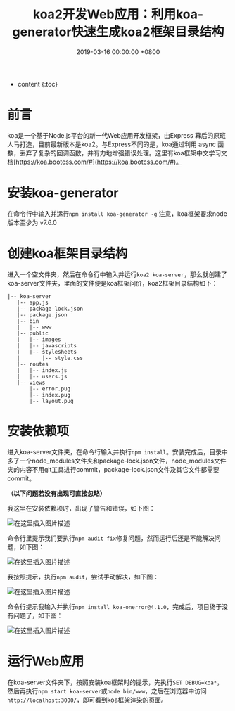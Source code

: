 ﻿---
layout: post
title:  koa2开发Web应用：利用koa-generator快速生成koa2框架目录结构
date:   2019-03-16 00:00:00 +0800
categories: Koa-Web框架
---

* content
{:toc}






# 前言
koa是一个基于Node.js平台的新一代Web应用开发框架，由Express 幕后的原班人马打造，目前最新版本是koa2。与Express不同的是，koa通过利用 async 函数，丢弃了复杂的回调函数，并有力地增强错误处理。这里有koa框架中文学习文档[https://koa.bootcss.com/#](https://koa.bootcss.com/#)。

# 安装koa-generator
在命令行中输入并运行`npm install koa-generator -g`
注意，koa框架要求node版本至少为 v7.6.0

# 创建koa框架目录结构
 进入一个空文件夹，然后在命令行中输入并运行`koa2 koa-server`，那么就创建了koa-server文件夹，里面的文件便是koa框架问价，koa2框架目录结构如下：
 ```
 |-- koa-server
    |-- app.js
    |-- package-lock.json
    |-- package.json
    |-- bin
    |   |-- www
    |-- public
    |   |-- images
    |   |-- javascripts
    |   |-- stylesheets
    |       |-- style.css
    |-- routes
    |   |-- index.js
    |   |-- users.js
    |-- views
        |-- error.pug
        |-- index.pug
        |-- layout.pug
```

# 安装依赖项
进入koa-server文件夹，在命令行输入并执行`npm install`。安装完成后，目录中多了一个node_modules文件夹和package-lock.json文件，node_modules文件夹的内容不用git工具进行commit，package-lock.json文件及其它文件都需要commit。

**（以下问题若没有出现可直接忽略）**

我这里在安装依赖项时，出现了警告和错误，如下图：

![在这里插入图片描述](https://raw.githubusercontent.com/watchcat2k/watchcat2k.github.io/master/styles/images/blogImage/2019-03/2019-03-16-1.png)

命令行里提示我们要执行`npm audit fix`修复问题，然而运行后还是不能解决问题，如下图：

![在这里插入图片描述](https://raw.githubusercontent.com/watchcat2k/watchcat2k.github.io/master/styles/images/blogImage/2019-03/2019-03-16-2.png)

我按照提示，执行`npm audit`，尝试手动解决，如下图：

![在这里插入图片描述](https://raw.githubusercontent.com/watchcat2k/watchcat2k.github.io/master/styles/images/blogImage/2019-03/2019-03-16-3.png)

命令行提示我输入并执行`npm install koa-onerror@4.1.0`，完成后，项目终于没有问题了，如下图：

![在这里插入图片描述](https://raw.githubusercontent.com/watchcat2k/watchcat2k.github.io/master/styles/images/blogImage/2019-03/2019-03-16-4.png)

# 运行Web应用
在koa-server文件夹下，按照安装koa框架时的提示，先执行`SET DEBUG=koa*`，然后再执行`npm start koa-server`或`node bin/www`，之后在浏览器中访问`http://localhost:3000/`，即可看到koa框架渲染的页面。

